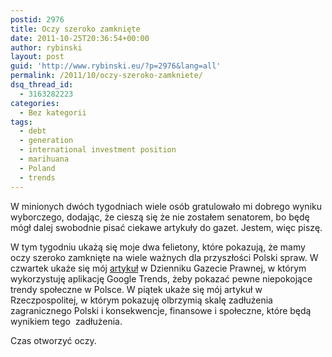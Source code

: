 ```yaml
---
postid: 2976
title: Oczy szeroko zamknięte
date: 2011-10-25T20:36:54+00:00
author: rybinski
layout: post
guid: 'http://www.rybinski.eu/?p=2976&lang=all'
permalink: /2011/10/oczy-szeroko-zamkniete/
dsq_thread_id:
  - 3163282223
categories:
  - Bez kategorii
tags:
  - debt
  - generation
  - international investment position
  - marihuana
  - Poland
  - trends
---
```

W minionych dwóch tygodniach wiele osób gratulowało mi dobrego wyniku wyborczego, dodając, że cieszą się że nie zostałem senatorem, bo będę mógł dalej swobodnie pisać ciekawe artykuły do gazet. Jestem, więc piszę.

W tym tygodniu ukażą się moje dwa felietony, które pokazują, że mamy oczy szeroko zamknięte na wiele ważnych dla przyszłości Polski spraw. W czwartek ukaże się mój [artykuł](http://forsal.pl/artykuly/560680,rybinski_google_nie_klamie_polakow_interesuja_zakupy_a_nie_reformy.html) w Dzienniku Gazecie Prawnej, w którym wykorzystuję aplikację Google Trends, żeby pokazać pewne niepokojące trendy społeczne w Polsce. W piątek ukaże się mój artykuł w Rzeczpospolitej, w którym pokazuję olbrzymią skalę zadłużenia zagranicznego Polski i konsekwencje, finansowe i społeczne, które będą wynikiem tego  zadłużenia.

Czas otworzyć oczy.
